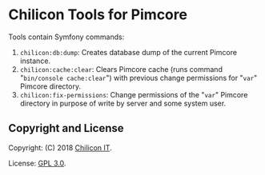   
# Chilicon Tools for Pimcore

Tools contain Symfony commands:

1. `chilicon:db:dump`: Creates database dump of the current Pimcore instance.
1. `chilicon:cache:clear`: Clears Pimcore cache (runs command "`bin/console cache:clear`")  with previous change permissions for "`var`" Pimcore directory.
1. `chilicon:fix-permissions`: Change permissions of the  "`var`" Pimcore directory in purpose of write by server and some system user.

## Copyright and License 
Copyright: (C) 2018 [Chilicon IT](https://www.chilicon-it.de/).

License: [GPL 3.0](gpl-3.0.txt).
